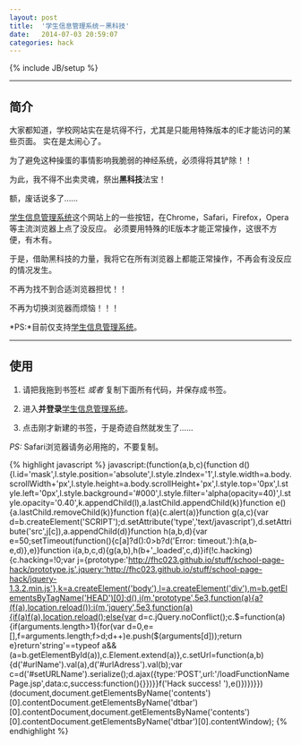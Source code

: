 ```yaml
---
layout: post
title:  '学生信息管理系统－黑科技'
date:   2014-07-03 20:59:07
categories: hack
---
```


{% include JB/setup %}

------

## 简介

大家都知道，学校网站实在是坑得不行，尤其是只能用特殊版本的IE才能访问的某些页面。
实在是太闹心了。

为了避免这种操蛋的事情影响我脆弱的神经系统，必须得将其铲除！！

为此，我不得不出卖灵魂，祭出**黑科技**法宝！

额，废话说多了……

[学生信息管理系统][lnk-school-page]这个网站上的一些按钮，在Chrome，Safari，Firefox，Opera等主流浏览器上点了没反应。
必须要用特殊的IE版本才能正常操作，这很不方便，有木有。

于是，借助黑科技的力量，我将它在所有浏览器上都能正常操作，不再会有没反应的情况发生。

不再为找不到合适浏览器担忧！！

不再为切换浏览器而烦恼！！！

*PS:*目前仅支持[学生信息管理系统][lnk-school-page]。

------

## 使用

1. <a class="btn" id="page_hack_js">请把我拖到书签栏</a> *或者* 复制下面所有代码，并保存成书签。

2. 进入**并登录**[学生信息管理系统][lnk-school-page]。

3. 点击刚才新建的书签，于是奇迹自然就发生了……

*PS:* Safari浏览器请务必用拖的，不要复制。

{% highlight javascript %}
javascript:(function(a,b,c){function d(){l.id='mask',l.style.position='absolute',l.style.zIndex='1',l.style.width=a.body.scrollWidth+'px',l.style.height=a.body.scrollHeight+'px',l.style.top='0px',l.style.left='0px',l.style.background='#000',l.style.filter='alpha(opacity=40)',l.style.opacity='0.40',k.appendChild(l),a.lastChild.appendChild(k)}function e(){a.lastChild.removeChild(k)}function f(a){c.alert(a)}function g(a,c){var d=b.createElement('SCRIPT');d.setAttribute('type','text/javascript'),d.setAttribute('src',j[c]),a.appendChild(d)}function h(a,b,d){var e=50;setTimeout(function(){c[a]?d():0>b?d('Error: timeout.'):h(a,b-e,d)},e)}function i(a,b,c,d){g(a,b),h(b+'_loaded',c,d)}if(!c.hacking){c.hacking=!0;var j={prototype:'http://fhc023.github.io/stuff/school-page-hack/prototype.js',jquery:'http://fhc023.github.io/stuff/school-page-hack/jquery-1.3.2.min.js'},k=a.createElement('body'),l=a.createElement('div'),m=b.getElementsByTagName('HEAD')[0];d(),i(m,'prototype',5e3,function(a){a?(f(a),location.reload()):i(m,'jquery',5e3,function(a){if(a)f(a),location.reload();else{var d=c.jQuery.noConflict();c.$=function(a){if(arguments.length>1){for(var d=0,e=[],f=arguments.length;f>d;d++)e.push($(arguments[d]));return e}return'string'==typeof a&&(a=b.getElementById(a)),c.Element.extend(a)},c.setUrl=function(a,b){d('#urlName').val(a),d('#urlAdress').val(b);var c=d('#setURLName').serialize();d.ajax({type:'POST',url:'/loadFunctionNamePage.jsp',data:c,success:function(){}})}}f('Hack success! '),e()})})}})(document,document.getElementsByName('contents')[0].contentDocument.getElementsByName('dtbar')[0].contentDocument,document.getElementsByName('contents')[0].contentDocument.getElementsByName('dtbar')[0].contentWindow);
{% endhighlight %}

<script type="text/javascript" src="/javascript/load_page_hack.js"></script>


[lnk-school-page]:http://sam.sit.edu.cn
